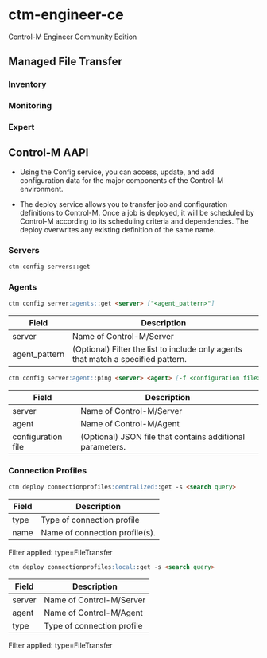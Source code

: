 # ctm-engineer-ce
Control-M Engineer Community Edition

## Managed File Transfer

### Inventory

### Monitoring

### Expert


## Control-M AAPI

- Using the Config service, you can access, update, and add configuration data for the major components of the Control-M environment.

- The deploy service allows you to transfer job and configuration definitions to Control-M. Once a job is deployed, it will be scheduled by Control-M according to its scheduling criteria and dependencies. The deploy overwrites any existing definition of the same name. 


### Servers

``` markdown title="Get all Control-M Servers"
ctm config servers::get
```

### Agents

``` markdown title="Get all Control-M Agents"
ctm config server:agents::get <server> ["<agent_pattern>"]
```

| Field	| Description |
| ------------- | ------------- |
| server | Name of Control-M/Server |
| agent_pattern | (Optional) Filter the list to include only agents that match a specified pattern. |


``` markdown title="Checks if the Control-M/Agent is available."
ctm config server:agent::ping <server> <agent> [-f <configuration file>]
```

| Field	| Description |
| ------------- | ------------- |
| server | Name of Control-M/Server |
| agent | Name of Control-M/Agent |
| configuration file | (Optional) JSON file that contains additional parameters. |


### Connection Profiles


``` markdown title="Get centralized deployed connection profile"
ctm deploy connectionprofiles:centralized::get -s <search query>
```

| Field	| Description |
| ------------- | ------------- |
| type | Type of connection profile |
| name | Name of connection profile(s). |

Filter applied: type=FileTransfer


``` markdown title="Returns the details of local connection profiles associated with your Control-M/Agents, based on specified search criteria."
ctm deploy connectionprofiles:local::get -s <search query>
```

| Field	| Description |
| ------------- | ------------- |
| server | Name of Control-M/Server |
| agent | Name of Control-M/Agent |
| type | Type of connection profile |


Filter applied: type=FileTransfer

